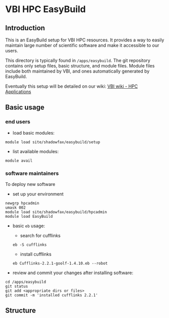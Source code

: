 # VBI HPC EasyBuild


## Introduction

This is an EasyBuild setup for VBI HPC resources. It provides a way to easily maintain large number of scientific software and make it accessible to our users.

This directory is typically found in `/apps/easybuild`. The git repository contains only setup files, basic structure, and module files. Module files include both maintained by VBI, and ones automatically generated by EasyBuild.

 Eventually this setup will be detailed on our wiki: [VBI wiki - HPC Applications](https://collaboration.vbi.vt.edu/display/HPC/30+-+Applications)


## Basic usage

### end users

* load basic modules:

```
module load site/shadowfax/easybuild/setup
```
* list available modules:

```
module avail
```

### software maintainers

To deploy new software

* set up your environment

```
newgrp hpcadmin
umask 002
module load site/shadowfax/easybuild/hpcadmin
module load EasyBuild
```
* basic `eb` usage:
  * search for cufflinks
  ```
  eb -S cufflinks
  ```
  * install cufflinks
  ```
  eb Cufflinks-2.2.1-goolf-1.4.10.eb --robot
  ```

* review and commit your changes after installing software:

```
cd /apps/easybuild
git status
git add <appropriate dirs or files>
git commit -m 'installed cufflinks 2.2.1'
```


## Structure